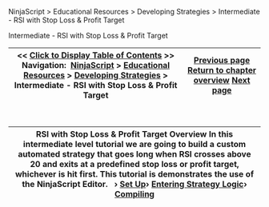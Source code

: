 ﻿


NinjaScript \> Educational Resources \> Developing Strategies \> Intermediate \- RSI with Stop Loss \& Profit Target






















Intermediate \- RSI with Stop Loss \& Profit Target







| \<\< [Click to Display Table of Contents](intermediate_-_rsi_with_stop_l.md) \>\> **Navigation:**     [NinjaScript](ninjascript-1.md) \> [Educational Resources](educational_resources-1.md) \> [Developing Strategies](developing_strategies-1.md) \> Intermediate \- RSI with Stop Loss \& Profit Target | [Previous page](developing_strategies-1.md) [Return to chapter overview](developing_strategies-1.md) [Next page](set_up11-1.md) |
| --- | --- |











 




| RSI with Stop Loss \& Profit Target Overview In this intermediate level tutorial we are going to build a custom automated strategy that goes long when RSI crosses above 20 and exits at a predefined stop loss or profit target, whichever is hit first. This tutorial is demonstrates the use of the NinjaScript Editor.   › [Set Up](set_up11-1.md)› [Entering Strategy Logic](entering_strategy_logic-1.md)› [Compiling](compiling8-1.md) |
| --- |









